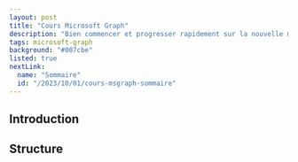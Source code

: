 ```yaml
---
layout: post
title: "Cours Microsoft Graph"
description: "Bien commencer et progresser rapidement sur la nouvelle méthode d'administration via PowerShell des services cloud Microsoft"
tags: microsoft-graph
background: "#007cbe"
listed: true
nextLink:
  name: "Sommaire"
  id: "/2023/10/01/cours-msgraph-sommaire"
---
```


## Introduction

## Structure
